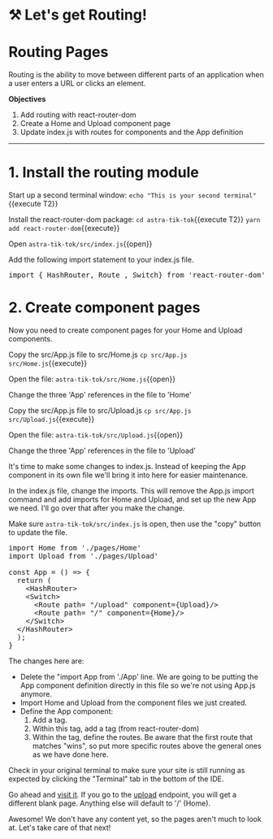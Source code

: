 # ⚒️ Let's get Routing!

# Routing Pages
Routing is the ability to move between different parts of an application when a user enters a URL or clicks an element.

**Objectives**
1. Add routing with react-router-dom
2. Create a Home and Upload component page
3. Update index.js with routes for components and the App definition

---

# 1. Install the routing module

Start up a second terminal window:
`echo "This is your second terminal"`{{execute T2}}

Install the react-router-dom package:
`cd astra-tik-tok`{{execute T2}}
`yarn add react-router-dom`{{execute}}

Open `astra-tik-tok/src/index.js`{{open}}

Add the following import statement to your index.js file.
<pre class="file" data-filename="astra-tik-tok/src/index.js" data-target="prepend">import { HashRouter, Route , Switch} from 'react-router-dom'</pre>

# 2. Create component pages

Now you need to create component pages for your Home and Upload components.

Copy the src/App.js file to src/Home.js
`cp src/App.js src/Home.js`{{execute}}

Open the file: `astra-tik-tok/src/Home.js`{{open}}

Change the three 'App' references in the file to 'Home'

Copy the src/App.js file to src/Upload.js
`cp src/App.js src/Upload.js`{{execute}}

Open the file: `astra-tik-tok/src/Upload.js`{{open}}

Change the three 'App' references in the file to 'Upload'

It's time to make some changes to index.js.  Instead of keeping the App component in its own file we'll bring it into here for easier maintenance.

In the index.js file, change the imports.  This will remove the App.js import command and add imports for Home and Upload, and set up the new App we need.  I'll go over that after you make the change.

Make sure `astra-tik-tok/src/index.js` is open, then use the "copy" button to update the file.

<pre class="file" data-filename="astra-tik-toc/src/index.js" data-target="insert"  data-marker="import App from './App';">
import Home from './pages/Home'
import Upload from './pages/Upload'

const App = () => {
  return (
    &lt;HashRouter&gt;
    &lt;Switch&gt;
      &lt;Route path= "/upload" component={Upload}/&gt;
      &lt;Route path= "/" component={Home}/&gt;
    &lt;/Switch&gt;
  &lt;/HashRouter&gt;
  );
}
</pre>

The changes here are:
* Delete the "import App from './App' line.  We are going to be putting the App component definition directly in this file so we're not using App.js anymore.
* Import Home and Upload from the component files we just created.
* Define the App component:
    1. Add a <HashRouter> tag.  
    2. Within this tag, add a <Switch> tag (from react-router-dom)
    3. Within the <Switch> tag, define the routes.  Be aware that the first route that matches "wins", so put more specific routes above the general ones as we have done here.

Check in your original terminal to make sure your site is still running as expected by clicking the "Terminal" tab in the bottom of the IDE.  

Go ahead and <a href="https://[[HOST_SUBDOMAIN]]-3000-[[KATACODA_HOST]].environments.katacoda.com/">visit it</a>.  If you go to the <a href="https://[[HOST_SUBDOMAIN]]-3000-[[KATACODA_HOST]].environments.katacoda.com/upload">upload</a> endpoint, you will get a different blank page.  Anything else will default to '/' (Home).  

Awesome!  We don't have any content yet, so the pages aren't much to look at.  Let's take care of that next!

